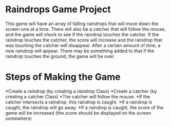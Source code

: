 Raindrops Game Project
======================

This game will have an array of falling raindrops that will move down the screen one at a time. There will also be a catcher that will follow the mouse, and the game will check to see if the raindrop touches the catcher. If the raindrop touches the catcher, the score will increase and the raindrop that was touching the catcher will disappear. After a certain amount of time, a new raindrop will appear. There may be something added to that if the raindrop touches the ground, the game will be over.


Steps of Making the Game
========================

*Create a raindrop (by creating a raindrop Class)
*Create a catcher (by creating a catcher Class)
*The catcher will follow the mouse.
*If the catcher intersects a raindrop, this raindrop is caught.
*If a raindrop is caught, the raindrop will go away.
*If a raindrop is caught, the score of the game will be increased (the score should be displayed on the screen somewhere)
